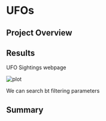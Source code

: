 # UFOs

## Project Overview

## Results

UFO Sightings webpage

![plot](./UFOs/static/images/img1.png)

We can search bt filtering parameters 

## Summary 